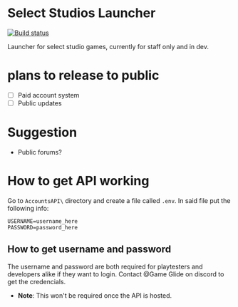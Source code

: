 # Select Studios Launcher

[![Build status](https://ci.appveyor.com/api/projects/status/lkk6939eeurl4w7h?svg=true)](https://ci.appveyor.com/project/YT-GameWorks/launcher)

Launcher for select studio games, currently for staff only and in dev.

# plans to release to public
- [ ] Paid account system
- [ ] Public updates

# Suggestion
- Public forums?

# How to get API working
Go to `AccountsAPI\` directory and create a file called `.env`. In said file put the following info:

```env
USERNAME=username_here
PASSWORD=password_here
```

## How to get username and password
The username and password are both required for playtesters and developers alike if they want to login.
Contact @Game Glide on discord to get the credencials.

- **Note**: This won't be required once the API is hosted.

